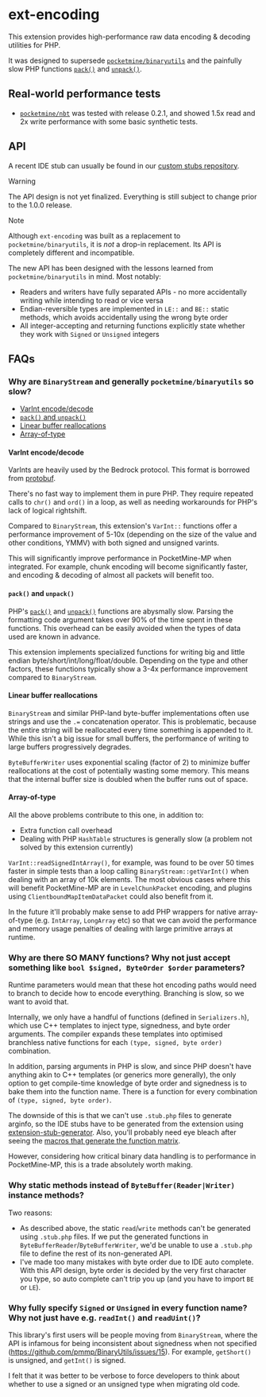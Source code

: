 # ext-encoding
This extension provides high-performance raw data encoding & decoding utilities for PHP.

It was designed to supersede [`pocketmine/binaryutils`](https://github.com/pmmp/BinaryUtils) and the painfully slow PHP functions [`pack()`](https://www.php.net/manual/en/function.pack.php) and [`unpack()`](https://www.php.net/manual/en/function.unpack.php).

## Real-world performance tests
- [`pocketmine/nbt`](https://github.com/pmmp/NBT) was tested with release 0.2.1, and showed 1.5x read and 2x write performance with some basic synthetic tests.

## API
A recent IDE stub can usually be found in our [custom stubs repository](https://github.com/pmmp/phpstorm-stubs/blob/fork/encoding/encoding.php).

> [!WARNING]
> The API design is not yet finalized. Everything is still subject to change prior to the 1.0.0 release.

> [!NOTE]
> Although `ext-encoding` was built as a replacement to `pocketmine/binaryutils`, it is *not* a drop-in replacement.
> Its API is completely different and incompatible.

The new API has been designed with the lessons learned from `pocketmine/binaryutils` in mind. Most notably:
- Readers and writers have fully separated APIs - no more accidentally writing while intending to read or vice versa
- Endian-reversible types are implemented in `LE::` and `BE::` static methods, which avoids accidentally using the wrong byte order
- All integer-accepting and returning functions explicitly state whether they work with `Signed` or `Unsigned` integers

## FAQs
### Why are `BinaryStream` and generally `pocketmine/binaryutils` so slow?
- [VarInt encode/decode](#varint-encodedecode)
- [`pack()` and `unpack()`](#pack-and-unpack)
- [Linear buffer reallocations](#linear-buffer-reallocations)
- [Array-of-type](#array-of-type)

#### VarInt encode/decode
VarInts are heavily used by the Bedrock protocol. This format is borrowed from [protobuf](https://developers.google.com/protocol-buffers/docs/encoding).

There's no fast way to implement them in pure PHP. They require repeated calls to `chr()` and `ord()` in a loop, as well as needing workarounds for PHP's lack of logical rightshift.

Compared to `BinaryStream`, this extension's `VarInt::` functions offer a performance improvement of 5-10x (depending on the size of the value and other conditions, YMMV) with both signed and unsigned varints.

This will significantly improve performance in PocketMine-MP when integrated. For example, chunk encoding will become significantly faster, and encoding & decoding of almost all packets will benefit too.

#### `pack()` and `unpack()`
PHP's [`pack()`](https://www.php.net/manual/en/function.pack.php) and [`unpack()`](https://www.php.net/manual/en/function.unpack.php) functions are abysmally slow.
Parsing the formatting code argument takes over 90% of the time spent in these functions.
This overhead can be easily avoided when the types of data used are known in advance.

This extension implements specialized functions for writing big and little endian byte/short/int/long/float/double. 
Depending on the type and other factors, these functions typically show a 3-4x performance improvement compared to `BinaryStream`.

#### Linear buffer reallocations
`BinaryStream` and similar PHP-land byte-buffer implementations often use strings and use the `.=` concatenation operator.
This is problematic, because the entire string will be reallocated every time something is appended to it.
While this isn't a big issue for small buffers, the performance of writing to large buffers progressively degrades.

`ByteBufferWriter` uses exponential scaling (factor of 2) to minimize buffer reallocations at the cost of potentially wasting some memory.
This means that the internal buffer size is doubled when the buffer runs out of space.

#### Array-of-type
All the above problems contribute to this one, in addition to:
- Extra function call overhead
- Dealing with PHP `HashTable` structures is generally slow (a problem not solved by this extension currently)

`VarInt::readSignedIntArray()`, for example, was found to be over 50 times faster in simple tests than a loop calling `BinaryStream::getVarInt()` when dealing with an array of 10k elements.
The most obvious cases where this will benefit PocketMine-MP are in `LevelChunkPacket` encoding, and plugins using `ClientboundMapItemDataPacket` could also benefit from it.

In the future it'll probably make sense to add PHP wrappers for native array-of-type (e.g. `IntArray`, `LongArray` etc) so that we can avoid the performance and memory usage penalties
of dealing with large primitive arrays at runtime.

### Why are there SO MANY functions? Why not just accept something like `bool $signed, ByteOrder $order` parameters?

Runtime parameters would mean that these hot encoding paths would need to branch to decide how to encode everything. Branching is slow, so we want to avoid that.

Internally, we only have a handful of functions (defined in `Serializers.h`), which use C++ templates to inject type, signedness, and byte order arguments.
The compiler expands these templates into optimised branchless native functions for each `(type, signed, byte order)` combination.

In addition, parsing arguments in PHP is slow, and since PHP doesn't have anything akin to C++ templates (or generics more generally), the only option to get compile-time knowledge of byte order and signedness is to bake them into the function name. There is a function for every combination of `(type, signed, byte order)`.

The downside of this is that we can't use `.stub.php` files to generate arginfo, so the IDE stubs have to be generated from the extension using [extension-stub-generator](https://github.com/pmmp/extension-stub-generator).
Also, you'll probably need eye bleach after seeing the [macros that generate the function matrix](https://github.com/pmmp/ext-encoding/blob/bfcc8243f1037d37efea53444dc17c11bd2d47df/classes/Types.cpp#L246-L365).

However, considering how critical binary data handling is to performance in PocketMine-MP, this is a trade absolutely worth making.

### Why static methods instead of `ByteBuffer(Reader|Writer)` instance methods?

Two reasons:
- As described above, the static `read`/`write` methods can't be generated using `.stub.php` files. If we put the generated functions in `ByteBufferReader`/`ByteBufferWriter`, we'd be unable to use a `.stub.php` file to define the rest of its non-generated API.
- I've made too many mistakes with byte order due to IDE auto complete. With this API design, byte order is decided by the very first character you type, so auto complete can't trip you up (and you have to import `BE` or `LE`).

### Why fully specify `Signed` or `Unsigned` in every function name? Why not just have e.g. `readInt()` and `readUint()`?

This library's first users will be people moving from `BinaryStream`, where the API is infamous for being inconsistent about signedness when not specified (https://github.com/pmmp/BinaryUtils/issues/15). For example, `getShort()` is unsigned, and `getInt()` is signed.

I felt that it was better to be verbose to force developers to think about whether to use a signed or an unsigned type when migrating old code.
